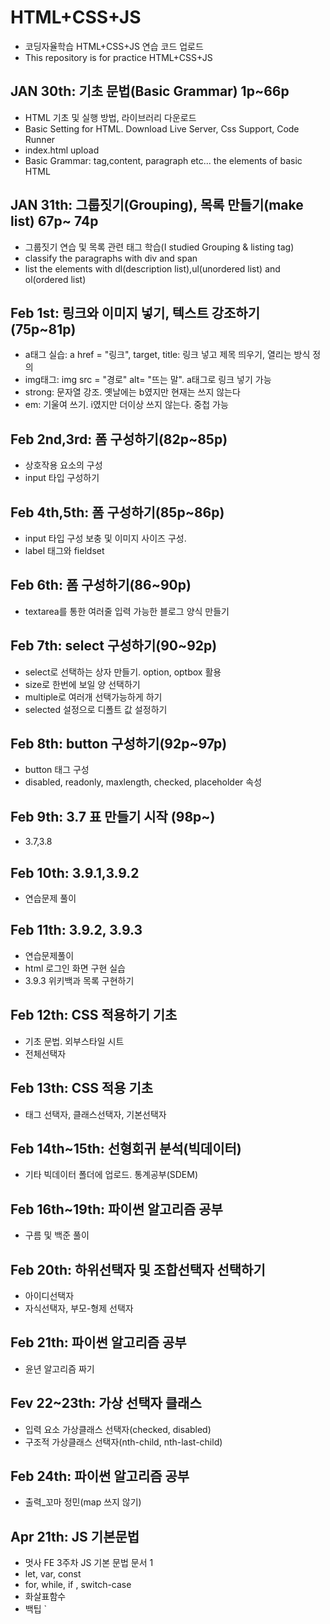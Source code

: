 # HTML+CSS+JS
- 코딩자율학습 HTML+CSS+JS 연습 코드 업로드
- This repository is for practice HTML+CSS+JS

## JAN 30th: 기초 문법(Basic Grammar) 1p~66p 
- HTML 기초 및 실행 방법, 라이브러리 다운로드
- Basic Setting for HTML. Download Live Server, Css Support, Code Runner
- index.html upload
- Basic Grammar: tag,content, paragraph etc... the elements of basic HTML

## JAN 31th: 그룹짓기(Grouping), 목록 만들기(make list) 67p~ 74p
- 그룹짓기 연습 및 목록 관련 태그 학습(I studied Grouping & listing tag)
- classify the paragraphs with div and span
- list the elements with dl(description list),ul(unordered list) and ol(ordered list)

## Feb 1st: 링크와 이미지 넣기, 텍스트 강조하기 (75p~81p)
- a태그 실습: a href = "링크", target, title: 링크 넣고 제목 띄우기, 열리는 방식 정의
- img태그: img src = "경로" alt= "뜨는 말". a태그로 링크 넣기 가능
- strong: 문자열 강조. 옛날에는 b였지만 현재는 쓰지 않는다
- em: 기울여 쓰기. i였지만 더이상 쓰지 않는다. 중첩 가능

## Feb 2nd,3rd: 폼 구성하기(82p~85p)
- 상호작용 요소의 구성
- input 타입 구성하기 

## Feb 4th,5th: 폼 구성하기(85p~86p)
- input 타입 구성 보충 및 이미지 사이즈 구성.
- label 태그와 fieldset

## Feb 6th: 폼 구성하기(86~90p)
- textarea를 통한 여러줄 입력 가능한 블로그 양식 만들기

## Feb 7th: select 구성하기(90~92p)
- select로 선택하는 상자 만들기. option, optbox 활용
- size로 한번에 보일 양 선택하기
- multiple로 여러개 선택가능하게 하기
- selected 설정으로 디폴트 값 설정하기

## Feb 8th: button 구성하기(92p~97p)
- button 태그 구성
- disabled, readonly, maxlength, checked, placeholder 속성

## Feb 9th: 3.7 표 만들기 시작 (98p~)
- 3.7,3.8

## Feb 10th: 3.9.1,3.9.2
- 연습문제 풀이

## Feb 11th: 3.9.2, 3.9.3 
- 연습문제풀이
- html 로그인 화면 구현 실습
- 3.9.3 위키백과 목록 구현하기

## Feb 12th: CSS 적용하기 기초
- 기초 문법. 외부스타일 시트
- 전체선택자

## Feb 13th: CSS 적용 기초
- 태그 선택자, 클래스선택자, 기본선택자

## Feb 14th~15th: 선형회귀 분석(빅데이터)
- 기타 빅데이터 폴더에 업로드. 통계공부(SDEM)

## Feb 16th~19th: 파이썬 알고리즘 공부
- 구름 및 백준 풀이

## Feb 20th: 하위선택자 및 조합선택자 선택하기
- 아이디선택자
- 자식선택자, 부모-형제 선택자

## Feb 21th: 파이썬 알고리즘 공부
- 윤년 알고리즘 짜기

## Fev 22~23th: 가상 선택자 클래스
- 입력 요소 가상클래스 선택자(checked, disabled)
- 구조적 가상클래스 선택자(nth-child, nth-last-child)

## Feb 24th: 파이썬 알고리즘 공부
- 출력_꼬마 정민(map 쓰지 않기)

## Apr 21th: JS 기본문법
- 멋사 FE 3주차 JS 기본 문법 문서 1
- let, var, const
- for, while, if , switch-case
- 화살표함수
- 백팁 `
